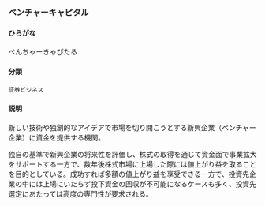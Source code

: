 <div style="display:none;">

## [あ行](securities-terms?id=あ行)
## [か行](securities-terms?id=か行)
## [さ行](securities-terms?id=さ行)
## [た行](securities-terms?id=た行)
## [な行](securities-terms?id=な行)
## [は行](securities-terms?id=は行)

</div>

### ベンチャーキャピタル

#### ひらがな

べんちゃーきゃぴたる

#### 分類

`証券ビジネス`

#### 説明

新しい技術や独創的なアイデアで市場を切り開こうとする新興企業（ベンチャー企業）に資金を提供する機関。
独自の基準で新興企業の将来性を評価し、株式の取得を通じて資金面で事業拡大をサポートする一方で、数年後株式市場に上場した際には値上がり益を取ることを目的としている。成功すれば多額の値上がり益を享受できる一方で、投資先企業の中には上場にいたらず投下資金の回収が不可能になるケースも多く、投資先選定にあたっては高度の専門性が要求される。

<div style="display:none;">

## [ま行](securities-terms?id=ま行)
## [や行](securities-terms?id=や行)
## [ら行](securities-terms?id=ら行)
## [わ行](securities-terms?id=わ行)
## [英数字・記号](securities-terms?id=英数字・記号)

</div>

